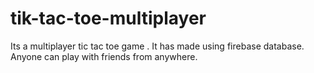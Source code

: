 # tik-tac-toe-multiplayer

Its a multiplayer tic tac toe game . It has made using firebase database.
Anyone can play with friends from anywhere.
